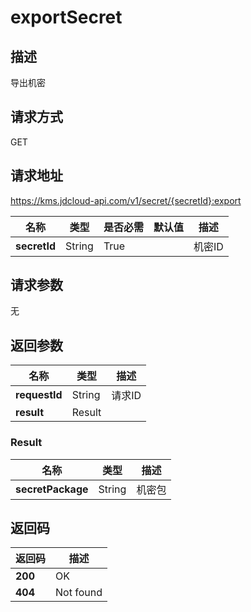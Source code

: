 # exportSecret


## 描述
导出机密

## 请求方式
GET

## 请求地址
https://kms.jdcloud-api.com/v1/secret/{secretId}:export

|名称|类型|是否必需|默认值|描述|
|---|---|---|---|---|
|**secretId**|String|True| |机密ID|

## 请求参数
无


## 返回参数
|名称|类型|描述|
|---|---|---|
|**requestId**|String|请求ID|
|**result**|Result| |

### Result
|名称|类型|描述|
|---|---|---|
|**secretPackage**|String|机密包|

## 返回码
|返回码|描述|
|---|---|
|**200**|OK|
|**404**|Not found|
